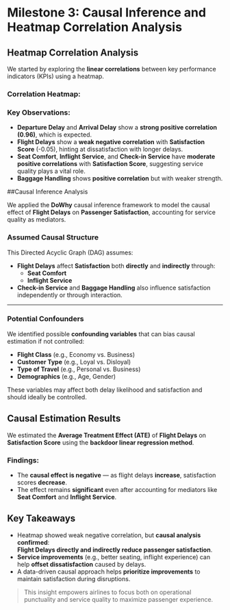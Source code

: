 # Milestone 3: Causal Inference and Heatmap Correlation Analysis

## Heatmap Correlation Analysis

We started by exploring the **linear correlations** between key performance indicators (KPIs) using a heatmap.

### Correlation Heatmap:



### Key Observations:
- **Departure Delay** and **Arrival Delay** show a **strong positive correlation (0.96)**, which is expected.
- **Flight Delays** show a **weak negative correlation** with **Satisfaction Score** (-0.05), hinting at dissatisfaction with longer delays.
- **Seat Comfort**, **Inflight Service**, and **Check-in Service** have **moderate positive correlations** with **Satisfaction Score**, suggesting service quality plays a vital role.
- **Baggage Handling** shows **positive correlation** but with weaker strength.

##Causal Inference Analysis

We applied the **DoWhy** causal inference framework to model the causal effect of **Flight Delays** on **Passenger Satisfaction**, accounting for service quality as mediators.

### Assumed Causal Structure



This Directed Acyclic Graph (DAG) assumes:

- **Flight Delays** affect **Satisfaction** both **directly** and **indirectly** through:
  - **Seat Comfort**
  - **Inflight Service**
- **Check-in Service** and **Baggage Handling** also influence satisfaction independently or through interaction.

---

###  Potential Confounders

We identified possible **confounding variables** that can bias causal estimation if not controlled:

- **Flight Class** (e.g., Economy vs. Business)
- **Customer Type** (e.g., Loyal vs. Disloyal)
- **Type of Travel** (e.g., Personal vs. Business)
- **Demographics** (e.g., Age, Gender)

These variables may affect both delay likelihood and satisfaction and should ideally be controlled.

## Causal Estimation Results

We estimated the **Average Treatment Effect (ATE)** of **Flight Delays** on **Satisfaction Score** using the **backdoor linear regression method**.

### Findings:
- The **causal effect is negative** — as flight delays **increase**, satisfaction scores **decrease**.
- The effect remains **significant** even after accounting for mediators like **Seat Comfort** and **Inflight Service**.

## Key Takeaways

- Heatmap showed weak negative correlation, but **causal analysis confirmed**:  
  **Flight Delays directly and indirectly reduce passenger satisfaction**.
- **Service improvements** (e.g., better seating, inflight experience) can help **offset dissatisfaction** caused by delays.
- A data-driven causal approach helps **prioritize improvements** to maintain satisfaction during disruptions.

> This insight empowers airlines to focus both on operational punctuality and service quality to maximize passenger experience.

